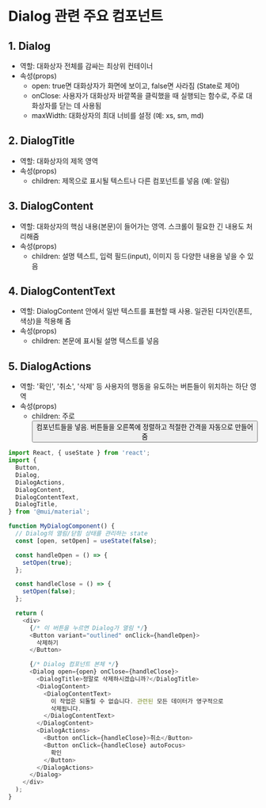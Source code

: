 # Dialog 관련 주요 컴포넌트

## 1. Dialog
- 역할: 대화상자 전체를 감싸는 최상위 컨테이너
- 속성(props)
  - open: true면 대화상자가 화면에 보이고, false면 사라짐 (State로 제어)
  - onClose: 사용자가 대화상자 바깥쪽을 클릭했을 때 실행되는 함수로, 주로 대화상자를 닫는 데 사용됨
  - maxWidth: 대화상자의 최대 너비를 설정 (예: xs, sm, md)

## 2. DialogTitle
- 역할: 대화상자의 제목 영역
- 속성(props)
  - children:  제목으로 표시될 텍스트나 다른 컴포넌트를 넣음 (예: <DialogTitle>알림</DialogTitle>)
    
## 3. DialogContent
- 역할: 대화상자의 핵심 내용(본문)이 들어가는 영역. 스크롤이 필요한 긴 내용도 처리해줌
- 속성(props)
    - children:  설명 텍스트, 입력 필드(input), 이미지 등 다양한 내용을 넣을 수 있음
      
## 4. DialogContentText
- 역할: DialogContent 안에서 일반 텍스트를 표현할 때 사용. 일관된 디자인(폰트, 색상)을 적용해 줌
- 속성(props)
    - children: 본문에 표시될 설명 텍스트를 넣음
      
## 5. DialogActions
- 역할: '확인', '취소', '삭제' 등 사용자의 행동을 유도하는 버튼들이 위치하는 하단 영역
- 속성(props)
    - children: 주로 <Button> 컴포넌트들을 넣음. 버튼들을 오른쪽에 정렬하고 적절한 간격을 자동으로 만들어 줌

``` javascript
import React, { useState } from 'react';
import {
  Button,
  Dialog,
  DialogActions,
  DialogContent,
  DialogContentText,
  DialogTitle,
} from '@mui/material';

function MyDialogComponent() {
  // Dialog의 열림/닫힘 상태를 관리하는 state
  const [open, setOpen] = useState(false);

  const handleOpen = () => {
    setOpen(true);
  };

  const handleClose = () => {
    setOpen(false);
  };

  return (
    <div>
      {/* 이 버튼을 누르면 Dialog가 열림 */}
      <Button variant="outlined" onClick={handleOpen}>
        삭제하기
      </Button>

      {/* Dialog 컴포넌트 본체 */}
      <Dialog open={open} onClose={handleClose}>
        <DialogTitle>정말로 삭제하시겠습니까?</DialogTitle>
        <DialogContent>
          <DialogContentText>
            이 작업은 되돌릴 수 없습니다. 관련된 모든 데이터가 영구적으로
            삭제됩니다.
          </DialogContentText>
        </DialogContent>
        <DialogActions>
          <Button onClick={handleClose}>취소</Button>
          <Button onClick={handleClose} autoFocus>
            확인
          </Button>
        </DialogActions>
      </Dialog>
    </div>
  );
}

```






